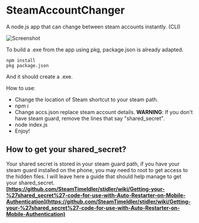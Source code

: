 # SteamAccountChanger
 A node.js app that can change between steam accounts instantly. (CLI)

![Screenshot](https://i.imgur.com/UpKqCxL.png "Screenshot")

To build a .exe from the app using pkg, package.json is already adapted.
```
npm install
pkg package.json
```
And it should create a .exe.

How to use:
* Change the location of Steam shortcut to your steam path.
* npm i
* Change accs.json replace steam account details. **WARNING**: If you don't have steam guard, remove the lines that say "shared_secret".
* node index.js
* Enjoy!

## How to get your shared_secret?
Your shared secret is stored in your steam guard path, if you have your steam guard installed on the phone, you may need to root to get access to the hidden files.
I will leave here a guide that should help manage to get your shared_secret.
__[https://github.com/SteamTimeIdler/stidler/wiki/Getting-your-%27shared_secret%27-code-for-use-with-Auto-Restarter-on-Mobile-Authentication](https://github.com/SteamTimeIdler/stidler/wiki/Getting-your-%27shared_secret%27-code-for-use-with-Auto-Restarter-on-Mobile-Authentication)__